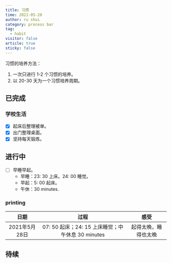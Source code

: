```yaml
---
title: 习惯
time: 2021-05-28
author: ru shui
category: process bar
tag:
  - habit
visitor: false
article: true
sticky: false
---
```


习惯的培养方法：
1. 一次只进行 1-2 个习惯的培养。
2. 以 20-30 天为一个习惯培养周期。

## 已完成

### 学校生活

- [x] 起床后整理被单。
- [x] 出门整理桌面。
- [x] 坚持每天锻炼。

## 进行中

- [ ] 早睡早起。
  - 早睡：23: 30 上床。24: 00 睡觉。
  - 早起：5: 00 起床。
  - 午休：30 minutes.

### printing

| 日期 | 过程 | 感受 |
| :--: | :--: | :--: |
| 2021年5月28日 | 07: 50 起床；24: 15 上床睡觉；中午休息 30 minutes | 起得太晚，睡得也太晚 | 


## 待续
